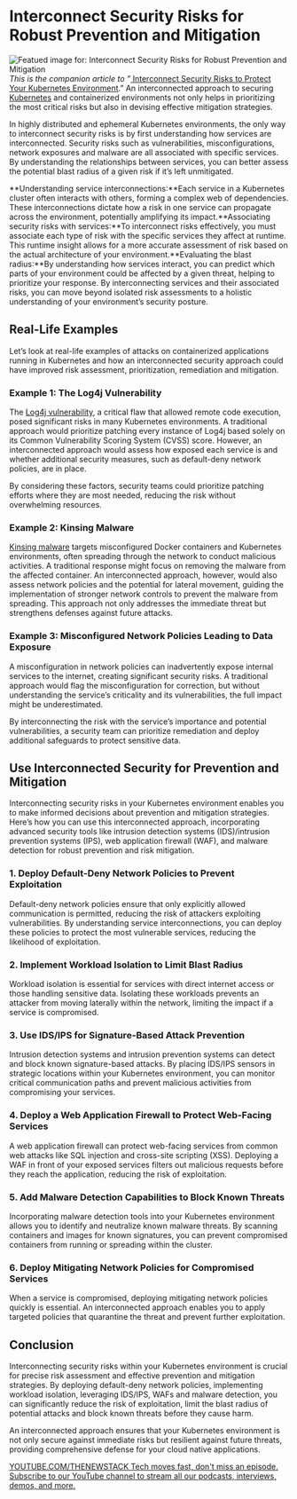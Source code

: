 # Interconnect Security Risks for Robust Prevention and Mitigation
![Featued image for: Interconnect Security Risks for Robust Prevention and Mitigation](https://cdn.thenewstack.io/media/2024/10/5d963909-risk12-1024x576.png)
*This is the companion article to ”*[ Interconnect Security Risks to Protect Your Kubernetes Environment](https://thenewstack.io/interconnect-security-risks-to-protect-your-kubernetes-environment/).”
An interconnected approach to securing [Kubernetes](https://thenewstack.io/kubernetes/) and containerized environments not only helps in prioritizing the most critical risks but also in devising effective mitigation strategies.

In highly distributed and ephemeral Kubernetes environments, the only way to interconnect security risks is by first understanding how services are interconnected. Security risks such as vulnerabilities, misconfigurations, network exposures and malware are all associated with specific services. By understanding the relationships between services, you can better assess the potential blast radius of a given risk if it’s left unmitigated.

**Understanding service interconnections:**Each service in a Kubernetes cluster often interacts with others, forming a complex web of dependencies. These interconnections dictate how a risk in one service can propagate across the environment, potentially amplifying its impact.**Associating security risks with services:**To interconnect risks effectively, you must associate each type of risk with the specific services they affect at runtime. This runtime insight allows for a more accurate assessment of risk based on the actual architecture of your environment.**Evaluating the blast radius:**By understanding how services interact, you can predict which parts of your environment could be affected by a given threat, helping to prioritize your response.
By interconnecting services and their associated risks, you can move beyond isolated risk assessments to a holistic understanding of your environment’s security posture.

## Real-Life Examples
Let’s look at real-life examples of attacks on containerized applications running in Kubernetes and how an interconnected security approach could have improved risk assessment, prioritization, remediation and mitigation.

### Example 1: The Log4j Vulnerability
The [Log4j vulnerability](https://thenewstack.io/log4j-the-pain-just-keeps-going-and-going/), a critical flaw that allowed remote code execution, posed significant risks in many Kubernetes environments. A traditional approach would prioritize patching every instance of Log4j based solely on its Common Vulnerability Scoring System (CVSS) score. However, an interconnected approach would assess how exposed each service is and whether additional security measures, such as default-deny network policies, are in place.

By considering these factors, security teams could prioritize patching efforts where they are most needed, reducing the risk without overwhelming resources.

### Example 2: Kinsing Malware
[Kinsing malware](https://thenewstack.io/kinsing-malware-targets-kubernetes/) targets misconfigured Docker containers and Kubernetes environments, often spreading through the network to conduct malicious activities. A traditional response might focus on removing the malware from the affected container. An interconnected approach, however, would also assess network policies and the potential for lateral movement, guiding the implementation of stronger network controls to prevent the malware from spreading.
This approach not only addresses the immediate threat but strengthens defenses against future attacks.

### Example 3: Misconfigured Network Policies Leading to Data Exposure
A misconfiguration in network policies can inadvertently expose internal services to the internet, creating significant security risks. A traditional approach would flag the misconfiguration for correction, but without understanding the service’s criticality and its vulnerabilities, the full impact might be underestimated.

By interconnecting the risk with the service’s importance and potential vulnerabilities, a security team can prioritize remediation and deploy additional safeguards to protect sensitive data.

## Use Interconnected Security for Prevention and Mitigation
Interconnecting security risks in your Kubernetes environment enables you to make informed decisions about prevention and mitigation strategies. Here’s how you can use this interconnected approach, incorporating advanced security tools like intrusion detection systems (IDS)/intrusion prevention systems (IPS), web application firewall (WAF), and malware detection for robust prevention and risk mitigation.

### 1. Deploy Default-Deny Network Policies to Prevent Exploitation
Default-deny network policies ensure that only explicitly allowed communication is permitted, reducing the risk of attackers exploiting vulnerabilities. By understanding service interconnections, you can deploy these policies to protect the most vulnerable services, reducing the likelihood of exploitation.

### 2. Implement Workload Isolation to Limit Blast Radius
Workload isolation is essential for services with direct internet access or those handling sensitive data. Isolating these workloads prevents an attacker from moving laterally within the network, limiting the impact if a service is compromised.

### 3. Use IDS/IPS for Signature-Based Attack Prevention
Intrusion detection systems and intrusion prevention systems can detect and block known signature-based attacks. By placing IDS/IPS sensors in strategic locations within your Kubernetes environment, you can monitor critical communication paths and prevent malicious activities from compromising your services.

### 4. Deploy a Web Application Firewall to Protect Web-Facing Services
A web application firewall can protect web-facing services from common web attacks like SQL injection and cross-site scripting (XSS). Deploying a WAF in front of your exposed services filters out malicious requests before they reach the application, reducing the risk of exploitation.

### 5. Add Malware Detection Capabilities to Block Known Threats
Incorporating malware detection tools into your Kubernetes environment allows you to identify and neutralize known malware threats. By scanning containers and images for known signatures, you can prevent compromised containers from running or spreading within the cluster.

### 6. Deploy Mitigating Network Policies for Compromised Services
When a service is compromised, deploying mitigating network policies quickly is essential. An interconnected approach enables you to apply targeted policies that quarantine the threat and prevent further exploitation.

## Conclusion
Interconnecting security risks within your Kubernetes environment is crucial for precise risk assessment and effective prevention and mitigation strategies. By deploying default-deny network policies, implementing workload isolation, leveraging IDS/IPS, WAFs and malware detection, you can significantly reduce the risk of exploitation, limit the blast radius of potential attacks and block known threats before they cause harm.

An interconnected approach ensures that your Kubernetes environment is not only secure against immediate risks but resilient against future threats, providing comprehensive defense for your cloud native applications.

[
YOUTUBE.COM/THENEWSTACK
Tech moves fast, don't miss an episode. Subscribe to our YouTube
channel to stream all our podcasts, interviews, demos, and more.
](https://youtube.com/thenewstack?sub_confirmation=1)